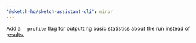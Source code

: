 ```yaml
---
'@sketch-hq/sketch-assistant-cli': minor
---
```


Add a `--profile` flag for outputting basic statistics about the run instead of results.
